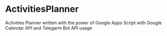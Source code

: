 # ActivitiesPlanner
Activities Planner written with the power of Google Apps Script with Google Calendar API and Telegarm Bot API usage
